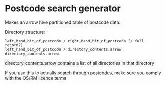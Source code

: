 # Postcode search generator

Makes an arrow hive partitioned table of postcode data.

Directory structure:

```
left_hand_bit_of_postcode / right_hand_bit_of_postcode [/ full record?]
left_hand_bit_of_postcode / directory_contents.arrow
directory_contents.arrow
```

directory_contents.arrow contains a list of all directories in that directory

If you use this to actually search through postcodes, make sure you comply with the OS/RM licence terms
